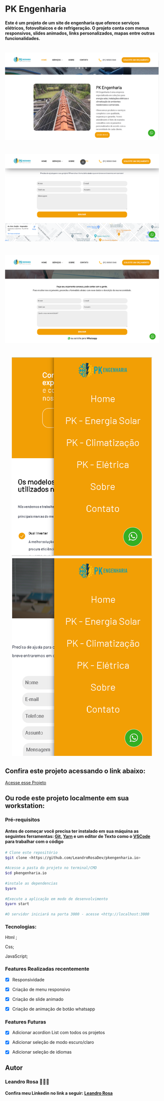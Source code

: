 # PK Engenharia

<h4>Este é um projeto de um site de engenharia que oferece serviços elétricos, fotovoltaicos e de refrigeração. O projeto conta com menus responsivos, slides animados, links personalizados, mapas entre outras funcionalidades.</h4>

<h1><img src="./Imagens/readme.png" alt="Sol facil"></h1>
<h1><img src="./Imagens/readme1.png" alt="Sol facil"></h1>
<h1><img src="./Imagens/readme2.png" alt="Sol facil"></h1>
<h1 align="center"><img src="./Imagens/readme3.png" alt="Sol facil"><img src="./Imagens/readme4.png" alt="Sol facil"></h1>




<h2>Confira este projeto acessando o link abaixo:</h2>
<a target="_blank" href="https://leandrorosadev.github.io/pkengenharia.io/">Acesse esse Projeto</a>

<h2> Ou rode este projeto localmente em sua workstation:</h2>
<h3>Pré-requisitos</h3>
<h4>Antes de começar você precisa ter instalado em sua máquina as seguintes ferramentas: 
<a target="_blank" href="https://git-scm.com/downloads">Git</a>,
<a target="_blank" href="https://classic.yarnpkg.com/lang/en/docs/install/#windows-stable">Yarn</a>
e um editor de Texto como o <a target="_blank" href="https://code.visualstudio.com/download">VSCode</a> para trabalhar com o código</h4>

```bash
# Clone este repositório
$git clone <https://github.com/LeandroRosaDev/pkengenharia.io>

#Acesse a pasta do projeto no terminal/CMD
$cd pkengenharia.io

#instale as dependencias
$yarn

#Execute a aplicação em modo de desenvolvimento
$yarn start

#O servidor iniciará na porta 3000 - acesse <http://localhost:3000

``` 

### Tecnologias: 
Html ;

Css;

JavaScript;



### Features Realizadas recentemente
- [x] Responsividade
- [x] Criação de menu responsivo
- [x] Criação de slide animado
- [x] Criação de animação de botão whatsapp


### Features Futuras
- [x] Adicionar acordion List com todos os projetos
- [x] Adicionar seleção de modo escuro/claro
- [x] Adicionar seleção de idiomas


<h2>Autor</h2>
<h3>Leandro Rosa 👨🏻‍💻</3>
<h4>Confira meu Linkedin no link a seguir: <a target="_blank" href="https://www.linkedin.com/in/leandro-rosa-28ba8722a/">Leandro Rosa</a></h4>

